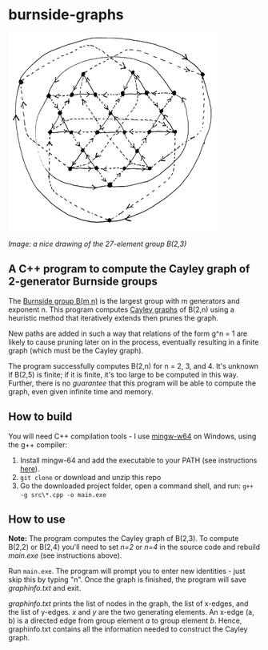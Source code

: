 # burnside-graphs

![B(2,3)_graph](docs/b23graph.png)

*Image: a nice drawing of the 27-element group B(2,3)*

## A C++ program to compute the Cayley graph of 2-generator Burnside groups

The [Burnside group B(m,n)](https://en.wikipedia.org/wiki/Burnside_problem) is the largest group with m generators and exponent n. This program computes [Cayley graphs](https://en.wikipedia.org/wiki/Cayley_graph) of B(2,n) using a heuristic method that iteratively extends then prunes the graph.

New paths are added in such a way that relations of the form g^n = 1 are likely to cause pruning later on in the process, eventually resulting in a finite graph (which must be the Cayley graph).

The program successfully computes B(2,n) for n = 2, 3, and 4. It's unknown if B(2,5) is finite; if it is finite, it's too large  to be computed in this way. Further, there is no *guarantee* that this program will be able to compute the graph, even given infinite time and memory.

## How to build

You will need C++ compilation tools - I use [mingw-w64](http://mingw-w64.org/doku.php) on Windows, using the g++ compiler:
1. Install mingw-64 and add the executable to your PATH (see instructions [here](https://code.visualstudio.com/docs/cpp/config-mingw#_prerequisites)).
2. ```git clone``` or download and unzip this repo
3. Go the downloaded project folder, open a command shell, and run:
```g++ -g src\*.cpp -o main.exe```

## How to use

**Note:** The program computes the Cayley graph of B(2,3). To compute B(2,2) or B(2,4) you'll need to set *n=2* or *n=4* in the source code and rebuild *main.exe* (see instructions above).

Run ```main.exe```. The program will prompt you to enter new identities - just skip this by typing "n". Once the graph is finished, the program will save *graphinfo.txt* and exit.

*graphinfo.txt* prints the list of nodes in the graph, the list of x-edges, and the list of y-edges. *x* and *y* are the two generating elements. An x-edge (a, b) is a directed edge from group element *a* to group element *b*. Hence, graphinfo.txt contains all the information needed to construct the Cayley graph.